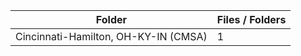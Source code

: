 | Folder                               |   Files / Folders |
|--------------------------------------|-------------------|
| Cincinnati-Hamilton, OH-KY-IN (CMSA) |                 1 |